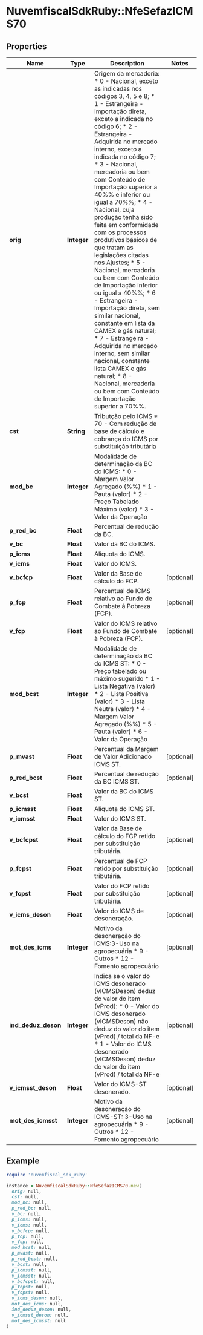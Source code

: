 # NuvemfiscalSdkRuby::NfeSefazICMS70

## Properties

| Name | Type | Description | Notes |
| ---- | ---- | ----------- | ----- |
| **orig** | **Integer** | Origem da mercadoria:  * 0 - Nacional, exceto as indicadas nos códigos 3, 4, 5 e 8;  * 1 - Estrangeira - Importação direta, exceto a indicada no código 6;  * 2 - Estrangeira - Adquirida no mercado interno, exceto a indicada no código 7;  * 3 - Nacional, mercadoria ou bem com Conteúdo de Importação superior a 40%% e inferior ou igual a 70%%;  * 4 - Nacional, cuja produção tenha sido feita em conformidade com os processos produtivos básicos de que tratam as legislações citadas nos Ajustes;  * 5 - Nacional, mercadoria ou bem com Conteúdo de Importação inferior ou igual a 40%%;  * 6 - Estrangeira - Importação direta, sem similar nacional, constante em lista da CAMEX e gás natural;  * 7 - Estrangeira - Adquirida no mercado interno, sem similar nacional, constante lista CAMEX e gás natural;  * 8 - Nacional, mercadoria ou bem com Conteúdo de Importação superior a 70%%. |  |
| **cst** | **String** | Tributção pelo ICMS  * 70 - Com redução de base de cálculo e cobrança do ICMS por substituição tributária |  |
| **mod_bc** | **Integer** | Modalidade de determinação da BC do ICMS:  * 0 - Margem Valor Agregado (%%)  * 1 - Pauta (valor)  * 2 - Preço Tabelado Máximo (valor)  * 3 - Valor da Operação |  |
| **p_red_bc** | **Float** | Percentual de redução da BC. |  |
| **v_bc** | **Float** | Valor da BC do ICMS. |  |
| **p_icms** | **Float** | Alíquota do ICMS. |  |
| **v_icms** | **Float** | Valor do ICMS. |  |
| **v_bcfcp** | **Float** | Valor da Base de cálculo do FCP. | [optional] |
| **p_fcp** | **Float** | Percentual de ICMS relativo ao Fundo de Combate à Pobreza (FCP). | [optional] |
| **v_fcp** | **Float** | Valor do ICMS relativo ao Fundo de Combate à Pobreza (FCP). | [optional] |
| **mod_bcst** | **Integer** | Modalidade de determinação da BC do ICMS ST:  * 0 - Preço tabelado ou máximo  sugerido  * 1 - Lista Negativa (valor)  * 2 - Lista Positiva (valor)  * 3 - Lista Neutra (valor)  * 4 - Margem Valor Agregado (%%)  * 5 - Pauta (valor)  * 6 - Valor da Operação |  |
| **p_mvast** | **Float** | Percentual da Margem de Valor Adicionado ICMS ST. | [optional] |
| **p_red_bcst** | **Float** | Percentual de redução da BC ICMS ST. | [optional] |
| **v_bcst** | **Float** | Valor da BC do ICMS ST. |  |
| **p_icmsst** | **Float** | Alíquota do ICMS ST. |  |
| **v_icmsst** | **Float** | Valor do ICMS ST. |  |
| **v_bcfcpst** | **Float** | Valor da Base de cálculo do FCP retido por substituição tributária. | [optional] |
| **p_fcpst** | **Float** | Percentual de FCP retido por substituição tributária. | [optional] |
| **v_fcpst** | **Float** | Valor do FCP retido por substituição tributária. | [optional] |
| **v_icms_deson** | **Float** | Valor do ICMS de desoneração. | [optional] |
| **mot_des_icms** | **Integer** | Motivo da desoneração do ICMS:3-Uso na agropecuária  * 9 - Outros  * 12 - Fomento agropecuário | [optional] |
| **ind_deduz_deson** | **Integer** | Indica se o valor do ICMS desonerado (vICMSDeson) deduz do valor do item (vProd):  * 0 - Valor do ICMS desonerado (vICMSDeson) não deduz do valor do item (vProd) / total da NF-e  * 1 - Valor do ICMS desonerado (vICMSDeson) deduz do valor do item (vProd) / total da NF-e | [optional] |
| **v_icmsst_deson** | **Float** | Valor do ICMS-ST desonerado. | [optional] |
| **mot_des_icmsst** | **Integer** | Motivo da desoneração do ICMS-ST: 3-Uso na agropecuária  * 9 - Outros  * 12 - Fomento agropecuário | [optional] |

## Example

```ruby
require 'nuvemfiscal_sdk_ruby'

instance = NuvemfiscalSdkRuby::NfeSefazICMS70.new(
  orig: null,
  cst: null,
  mod_bc: null,
  p_red_bc: null,
  v_bc: null,
  p_icms: null,
  v_icms: null,
  v_bcfcp: null,
  p_fcp: null,
  v_fcp: null,
  mod_bcst: null,
  p_mvast: null,
  p_red_bcst: null,
  v_bcst: null,
  p_icmsst: null,
  v_icmsst: null,
  v_bcfcpst: null,
  p_fcpst: null,
  v_fcpst: null,
  v_icms_deson: null,
  mot_des_icms: null,
  ind_deduz_deson: null,
  v_icmsst_deson: null,
  mot_des_icmsst: null
)
```

